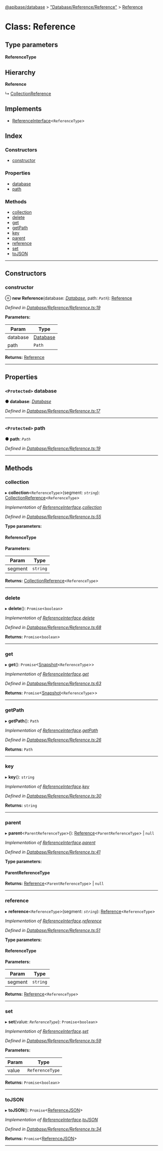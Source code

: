 [@apibase/database](../README.md) > ["Database/Reference/Reference"](../modules/_database_reference_reference_.md) > [Reference](../classes/_database_reference_reference_.reference.md)

# Class: Reference

## Type parameters
#### ReferenceType 
## Hierarchy

**Reference**

↳  [CollectionReference](_database_reference_collectionreference_.collectionreference.md)

## Implements

* [ReferenceInterface](../interfaces/_database_reference_referenceinterface_.referenceinterface.md)<`ReferenceType`>

## Index

### Constructors

* [constructor](_database_reference_reference_.reference.md#constructor)

### Properties

* [database](_database_reference_reference_.reference.md#database)
* [path](_database_reference_reference_.reference.md#path)

### Methods

* [collection](_database_reference_reference_.reference.md#collection)
* [delete](_database_reference_reference_.reference.md#delete)
* [get](_database_reference_reference_.reference.md#get)
* [getPath](_database_reference_reference_.reference.md#getpath)
* [key](_database_reference_reference_.reference.md#key)
* [parent](_database_reference_reference_.reference.md#parent)
* [reference](_database_reference_reference_.reference.md#reference)
* [set](_database_reference_reference_.reference.md#set)
* [toJSON](_database_reference_reference_.reference.md#tojson)

---

## Constructors

<a id="constructor"></a>

###  constructor

⊕ **new Reference**(database: *[Database](_database_database_.database.md)*, path: *`Path`*): [Reference](_database_reference_reference_.reference.md)

*Defined in [Database/Reference/Reference.ts:19](https://github.com/chapterjason/APIBase/blob/54f0c33/packages/database/src/Database/Reference/Reference.ts#L19)*

**Parameters:**

| Param | Type |
| ------ | ------ |
| database | [Database](_database_database_.database.md) |
| path | `Path` |

**Returns:** [Reference](_database_reference_reference_.reference.md)

___

## Properties

<a id="database"></a>

### `<Protected>` database

**● database**: *[Database](_database_database_.database.md)*

*Defined in [Database/Reference/Reference.ts:17](https://github.com/chapterjason/APIBase/blob/54f0c33/packages/database/src/Database/Reference/Reference.ts#L17)*

___
<a id="path"></a>

### `<Protected>` path

**● path**: *`Path`*

*Defined in [Database/Reference/Reference.ts:19](https://github.com/chapterjason/APIBase/blob/54f0c33/packages/database/src/Database/Reference/Reference.ts#L19)*

___

## Methods

<a id="collection"></a>

###  collection

▸ **collection**<`ReferenceType`>(segment: *`string`*): [CollectionReference](_database_reference_collectionreference_.collectionreference.md)<`ReferenceType`>

*Implementation of [ReferenceInterface](../interfaces/_database_reference_referenceinterface_.referenceinterface.md).[collection](../interfaces/_database_reference_referenceinterface_.referenceinterface.md#collection)*

*Defined in [Database/Reference/Reference.ts:55](https://github.com/chapterjason/APIBase/blob/54f0c33/packages/database/src/Database/Reference/Reference.ts#L55)*

**Type parameters:**

#### ReferenceType 
**Parameters:**

| Param | Type |
| ------ | ------ |
| segment | `string` |

**Returns:** [CollectionReference](_database_reference_collectionreference_.collectionreference.md)<`ReferenceType`>

___
<a id="delete"></a>

###  delete

▸ **delete**(): `Promise`<`boolean`>

*Implementation of [ReferenceInterface](../interfaces/_database_reference_referenceinterface_.referenceinterface.md).[delete](../interfaces/_database_reference_referenceinterface_.referenceinterface.md#delete)*

*Defined in [Database/Reference/Reference.ts:68](https://github.com/chapterjason/APIBase/blob/54f0c33/packages/database/src/Database/Reference/Reference.ts#L68)*

**Returns:** `Promise`<`boolean`>

___
<a id="get"></a>

###  get

▸ **get**(): `Promise`<[Snapshot](_database_snapshot_snapshot_.snapshot.md)<`ReferenceType`>>

*Implementation of [ReferenceInterface](../interfaces/_database_reference_referenceinterface_.referenceinterface.md).[get](../interfaces/_database_reference_referenceinterface_.referenceinterface.md#get)*

*Defined in [Database/Reference/Reference.ts:63](https://github.com/chapterjason/APIBase/blob/54f0c33/packages/database/src/Database/Reference/Reference.ts#L63)*

**Returns:** `Promise`<[Snapshot](_database_snapshot_snapshot_.snapshot.md)<`ReferenceType`>>

___
<a id="getpath"></a>

###  getPath

▸ **getPath**(): `Path`

*Implementation of [ReferenceInterface](../interfaces/_database_reference_referenceinterface_.referenceinterface.md).[getPath](../interfaces/_database_reference_referenceinterface_.referenceinterface.md#getpath)*

*Defined in [Database/Reference/Reference.ts:26](https://github.com/chapterjason/APIBase/blob/54f0c33/packages/database/src/Database/Reference/Reference.ts#L26)*

**Returns:** `Path`

___
<a id="key"></a>

###  key

▸ **key**(): `string`

*Implementation of [ReferenceInterface](../interfaces/_database_reference_referenceinterface_.referenceinterface.md).[key](../interfaces/_database_reference_referenceinterface_.referenceinterface.md#key)*

*Defined in [Database/Reference/Reference.ts:30](https://github.com/chapterjason/APIBase/blob/54f0c33/packages/database/src/Database/Reference/Reference.ts#L30)*

**Returns:** `string`

___
<a id="parent"></a>

###  parent

▸ **parent**<`ParentReferenceType`>():  [Reference](_database_reference_reference_.reference.md)<`ParentReferenceType`> &#124; `null`

*Implementation of [ReferenceInterface](../interfaces/_database_reference_referenceinterface_.referenceinterface.md).[parent](../interfaces/_database_reference_referenceinterface_.referenceinterface.md#parent)*

*Defined in [Database/Reference/Reference.ts:41](https://github.com/chapterjason/APIBase/blob/54f0c33/packages/database/src/Database/Reference/Reference.ts#L41)*

**Type parameters:**

#### ParentReferenceType 

**Returns:**  [Reference](_database_reference_reference_.reference.md)<`ParentReferenceType`> &#124; `null`

___
<a id="reference"></a>

###  reference

▸ **reference**<`ReferenceType`>(segment: *`string`*): [Reference](_database_reference_reference_.reference.md)<`ReferenceType`>

*Implementation of [ReferenceInterface](../interfaces/_database_reference_referenceinterface_.referenceinterface.md).[reference](../interfaces/_database_reference_referenceinterface_.referenceinterface.md#reference)*

*Defined in [Database/Reference/Reference.ts:51](https://github.com/chapterjason/APIBase/blob/54f0c33/packages/database/src/Database/Reference/Reference.ts#L51)*

**Type parameters:**

#### ReferenceType 
**Parameters:**

| Param | Type |
| ------ | ------ |
| segment | `string` |

**Returns:** [Reference](_database_reference_reference_.reference.md)<`ReferenceType`>

___
<a id="set"></a>

###  set

▸ **set**(value: *`ReferenceType`*): `Promise`<`boolean`>

*Implementation of [ReferenceInterface](../interfaces/_database_reference_referenceinterface_.referenceinterface.md).[set](../interfaces/_database_reference_referenceinterface_.referenceinterface.md#set)*

*Defined in [Database/Reference/Reference.ts:59](https://github.com/chapterjason/APIBase/blob/54f0c33/packages/database/src/Database/Reference/Reference.ts#L59)*

**Parameters:**

| Param | Type |
| ------ | ------ |
| value | `ReferenceType` |

**Returns:** `Promise`<`boolean`>

___
<a id="tojson"></a>

###  toJSON

▸ **toJSON**(): `Promise`<[ReferenceJSON](../interfaces/_database_reference_referenceinterface_.referencejson.md)>

*Implementation of [ReferenceInterface](../interfaces/_database_reference_referenceinterface_.referenceinterface.md).[toJSON](../interfaces/_database_reference_referenceinterface_.referenceinterface.md#tojson)*

*Defined in [Database/Reference/Reference.ts:34](https://github.com/chapterjason/APIBase/blob/54f0c33/packages/database/src/Database/Reference/Reference.ts#L34)*

**Returns:** `Promise`<[ReferenceJSON](../interfaces/_database_reference_referenceinterface_.referencejson.md)>

___


